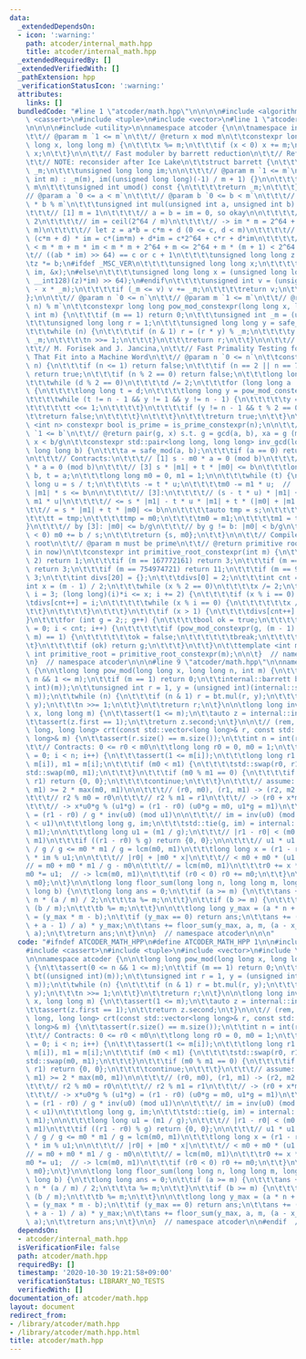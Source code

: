 ```yaml
---
data:
  _extendedDependsOn:
  - icon: ':warning:'
    path: atcoder/internal_math.hpp
    title: atcoder/internal_math.hpp
  _extendedRequiredBy: []
  _extendedVerifiedWith: []
  _pathExtension: hpp
  _verificationStatusIcon: ':warning:'
  attributes:
    links: []
  bundledCode: "#line 1 \"atcoder/math.hpp\"\n\n\n\n#include <algorithm>\n#include\
    \ <cassert>\n#include <tuple>\n#include <vector>\n#line 1 \"atcoder/internal_math.hpp\"\
    \n\n\n\n#include <utility>\n\nnamespace atcoder {\n\n\tnamespace internal {\n\n\
    \t\t// @param m `1 <= m`\n\t\t// @return x mod m\n\t\tconstexpr long long safe_mod(long\
    \ long x, long long m) {\n\t\t\tx %= m;\n\t\t\tif (x < 0) x += m;\n\t\t\treturn\
    \ x;\n\t\t}\n\n\t\t// Fast moduler by barrett reduction\n\t\t// Reference: https://en.wikipedia.org/wiki/Barrett_reduction\n\
    \t\t// NOTE: reconsider after Ice Lake\n\t\tstruct barrett {\n\t\t\tunsigned int\
    \ _m;\n\t\t\tunsigned long long im;\n\n\t\t\t// @param m `1 <= m`\n\t\t\tbarrett(unsigned\
    \ int m) : _m(m), im((unsigned long long)(-1) / m + 1) {}\n\n\t\t\t// @return\
    \ m\n\t\t\tunsigned int umod() const {\n\t\t\t\treturn _m;\n\t\t\t}\n\n\t\t\t\
    // @param a `0 <= a < m`\n\t\t\t// @param b `0 <= b < m`\n\t\t\t// @return `a\
    \ * b % m`\n\t\t\tunsigned int mul(unsigned int a, unsigned int b) const {\n\t\
    \t\t\t// [1] m = 1\n\t\t\t\t// a = b = im = 0, so okay\n\n\t\t\t\t// [2] m >=\
    \ 2\n\t\t\t\t// im = ceil(2^64 / m)\n\t\t\t\t// -> im * m = 2^64 + r (0 <= r <\
    \ m)\n\t\t\t\t// let z = a*b = c*m + d (0 <= c, d < m)\n\t\t\t\t// a*b * im =\
    \ (c*m + d) * im = c*(im*m) + d*im = c*2^64 + c*r + d*im\n\t\t\t\t// c*r + d*im\
    \ < m * m + m * im < m * m + 2^64 + m <= 2^64 + m * (m + 1) < 2^64 * 2\n\t\t\t\
    \t// ((ab * im) >> 64) == c or c + 1\n\t\t\t\tunsigned long long z = a;\n\t\t\t\
    \tz *= b;\n#ifdef _MSC_VER\n\t\t\t\tunsigned long long x;\n\t\t\t\t_umul128(z,\
    \ im, &x);\n#else\n\t\t\t\tunsigned long long x = (unsigned long long)(((unsigned\
    \ __int128)(z)*im) >> 64);\n#endif\n\t\t\t\tunsigned int v = (unsigned int)(z\
    \ - x * _m);\n\t\t\t\tif (_m <= v) v += _m;\n\t\t\t\treturn v;\n\t\t\t}\n\t\t\
    };\n\n\t\t// @param n `0 <= n`\n\t\t// @param m `1 <= m`\n\t\t// @return `(x **\
    \ n) % m`\n\t\tconstexpr long long pow_mod_constexpr(long long x, long long n,\
    \ int m) {\n\t\t\tif (m == 1) return 0;\n\t\t\tunsigned int _m = (unsigned int)(m);\n\
    \t\t\tunsigned long long r = 1;\n\t\t\tunsigned long long y = safe_mod(x, m);\n\
    \t\t\twhile (n) {\n\t\t\t\tif (n & 1) r = (r * y) % _m;\n\t\t\t\ty = (y * y) %\
    \ _m;\n\t\t\t\tn >>= 1;\n\t\t\t}\n\t\t\treturn r;\n\t\t}\n\n\t\t// Reference:\n\
    \t\t// M. Forisek and J. Jancina,\n\t\t// Fast Primality Testing for Integers\
    \ That Fit into a Machine Word\n\t\t// @param n `0 <= n`\n\t\tconstexpr bool is_prime_constexpr(int\
    \ n) {\n\t\t\tif (n <= 1) return false;\n\t\t\tif (n == 2 || n == 7 || n == 61)\
    \ return true;\n\t\t\tif (n % 2 == 0) return false;\n\t\t\tlong long d = n - 1;\n\
    \t\t\twhile (d % 2 == 0)\n\t\t\t\td /= 2;\n\t\t\tfor (long long a : {2, 7, 61})\
    \ {\n\t\t\t\tlong long t = d;\n\t\t\t\tlong long y = pow_mod_constexpr(a, t, n);\n\
    \t\t\t\twhile (t != n - 1 && y != 1 && y != n - 1) {\n\t\t\t\t\ty = y * y % n;\n\
    \t\t\t\t\tt <<= 1;\n\t\t\t\t}\n\t\t\t\tif (y != n - 1 && t % 2 == 0) {\n\t\t\t\
    \t\treturn false;\n\t\t\t\t}\n\t\t\t}\n\t\t\treturn true;\n\t\t}\n\t\ttemplate\
    \ <int n> constexpr bool is_prime = is_prime_constexpr(n);\n\n\t\t// @param b\
    \ `1 <= b`\n\t\t// @return pair(g, x) s.t. g = gcd(a, b), xa = g (mod b), 0 <=\
    \ x < b/g\n\t\tconstexpr std::pair<long long, long long> inv_gcd(long long a,\
    \ long long b) {\n\t\t\ta = safe_mod(a, b);\n\t\t\tif (a == 0) return {b, 0};\n\
    \n\t\t\t// Contracts:\n\t\t\t// [1] s - m0 * a = 0 (mod b)\n\t\t\t// [2] t - m1\
    \ * a = 0 (mod b)\n\t\t\t// [3] s * |m1| + t * |m0| <= b\n\t\t\tlong long s =\
    \ b, t = a;\n\t\t\tlong long m0 = 0, m1 = 1;\n\n\t\t\twhile (t) {\n\t\t\t\tlong\
    \ long u = s / t;\n\t\t\t\ts -= t * u;\n\t\t\t\tm0 -= m1 * u;  // |m1 * u| <=\
    \ |m1| * s <= b\n\n\t\t\t\t// [3]:\n\t\t\t\t// (s - t * u) * |m1| + t * |m0 -\
    \ m1 * u|\n\t\t\t\t// <= s * |m1| - t * u * |m1| + t * (|m0| + |m1| * u)\n\t\t\
    \t\t// = s * |m1| + t * |m0| <= b\n\n\t\t\t\tauto tmp = s;\n\t\t\t\ts = t;\n\t\
    \t\t\tt = tmp;\n\t\t\t\ttmp = m0;\n\t\t\t\tm0 = m1;\n\t\t\t\tm1 = tmp;\n\t\t\t\
    }\n\t\t\t// by [3]: |m0| <= b/g\n\t\t\t// by g != b: |m0| < b/g\n\t\t\tif (m0\
    \ < 0) m0 += b / s;\n\t\t\treturn {s, m0};\n\t\t}\n\n\t\t// Compile time primitive\
    \ root\n\t\t// @param m must be prime\n\t\t// @return primitive root (and minimum\
    \ in now)\n\t\tconstexpr int primitive_root_constexpr(int m) {\n\t\t\tif (m ==\
    \ 2) return 1;\n\t\t\tif (m == 167772161) return 3;\n\t\t\tif (m == 469762049)\
    \ return 3;\n\t\t\tif (m == 754974721) return 11;\n\t\t\tif (m == 998244353) return\
    \ 3;\n\t\t\tint divs[20] = {};\n\t\t\tdivs[0] = 2;\n\t\t\tint cnt = 1;\n\t\t\t\
    int x = (m - 1) / 2;\n\t\t\twhile (x % 2 == 0)\n\t\t\t\tx /= 2;\n\t\t\tfor (int\
    \ i = 3; (long long)(i)*i <= x; i += 2) {\n\t\t\t\tif (x % i == 0) {\n\t\t\t\t\
    \tdivs[cnt++] = i;\n\t\t\t\t\twhile (x % i == 0) {\n\t\t\t\t\t\tx /= i;\n\t\t\t\
    \t\t}\n\t\t\t\t}\n\t\t\t}\n\t\t\tif (x > 1) {\n\t\t\t\tdivs[cnt++] = x;\n\t\t\t\
    }\n\t\t\tfor (int g = 2;; g++) {\n\t\t\t\tbool ok = true;\n\t\t\t\tfor (int i\
    \ = 0; i < cnt; i++) {\n\t\t\t\t\tif (pow_mod_constexpr(g, (m - 1) / divs[i],\
    \ m) == 1) {\n\t\t\t\t\t\tok = false;\n\t\t\t\t\t\tbreak;\n\t\t\t\t\t}\n\t\t\t\
    \t}\n\t\t\t\tif (ok) return g;\n\t\t\t}\n\t\t}\n\t\ttemplate <int m> constexpr\
    \ int primitive_root = primitive_root_constexpr(m);\n\n\t}  // namespace internal\n\
    \n}  // namespace atcoder\n\n\n#line 9 \"atcoder/math.hpp\"\n\nnamespace atcoder\
    \ {\n\n\tlong long pow_mod(long long x, long long n, int m) {\n\t\tassert(0 <=\
    \ n && 1 <= m);\n\t\tif (m == 1) return 0;\n\t\tinternal::barrett bt((unsigned\
    \ int)(m));\n\t\tunsigned int r = 1, y = (unsigned int)(internal::safe_mod(x,\
    \ m));\n\t\twhile (n) {\n\t\t\tif (n & 1) r = bt.mul(r, y);\n\t\t\ty = bt.mul(y,\
    \ y);\n\t\t\tn >>= 1;\n\t\t}\n\t\treturn r;\n\t}\n\n\tlong long inv_mod(long long\
    \ x, long long m) {\n\t\tassert(1 <= m);\n\t\tauto z = internal::inv_gcd(x, m);\n\
    \t\tassert(z.first == 1);\n\t\treturn z.second;\n\t}\n\n\t// (rem, mod)\n\tstd::pair<long\
    \ long, long long> crt(const std::vector<long long>& r, const std::vector<long\
    \ long>& m) {\n\t\tassert(r.size() == m.size());\n\t\tint n = int(r.size());\n\
    \t\t// Contracts: 0 <= r0 < m0\n\t\tlong long r0 = 0, m0 = 1;\n\t\tfor (int i\
    \ = 0; i < n; i++) {\n\t\t\tassert(1 <= m[i]);\n\t\t\tlong long r1 = internal::safe_mod(r[i],\
    \ m[i]), m1 = m[i];\n\t\t\tif (m0 < m1) {\n\t\t\t\tstd::swap(r0, r1);\n\t\t\t\t\
    std::swap(m0, m1);\n\t\t\t}\n\t\t\tif (m0 % m1 == 0) {\n\t\t\t\tif (r0 % m1 !=\
    \ r1) return {0, 0};\n\t\t\t\tcontinue;\n\t\t\t}\n\t\t\t// assume: m0 > m1, lcm(m0,\
    \ m1) >= 2 * max(m0, m1)\n\n\t\t\t// (r0, m0), (r1, m1) -> (r2, m2 = lcm(m0, m1));\n\
    \t\t\t// r2 % m0 = r0\n\t\t\t// r2 % m1 = r1\n\t\t\t// -> (r0 + x*m0) % m1 = r1\n\
    \t\t\t// -> x*u0*g % (u1*g) = (r1 - r0) (u0*g = m0, u1*g = m1)\n\t\t\t// -> x\
    \ = (r1 - r0) / g * inv(u0) (mod u1)\n\n\t\t\t// im = inv(u0) (mod u1) (0 <= im\
    \ < u1)\n\t\t\tlong long g, im;\n\t\t\tstd::tie(g, im) = internal::inv_gcd(m0,\
    \ m1);\n\n\t\t\tlong long u1 = (m1 / g);\n\t\t\t// |r1 - r0| < (m0 + m1) <= lcm(m0,\
    \ m1)\n\t\t\tif ((r1 - r0) % g) return {0, 0};\n\n\t\t\t// u1 * u1 <= m1 * m1\
    \ / g / g <= m0 * m1 / g = lcm(m0, m1)\n\t\t\tlong long x = (r1 - r0) / g % u1\
    \ * im % u1;\n\n\t\t\t// |r0| + |m0 * x|\n\t\t\t// < m0 + m0 * (u1 - 1)\n\t\t\t\
    // = m0 + m0 * m1 / g - m0\n\t\t\t// = lcm(m0, m1)\n\t\t\tr0 += x * m0;\n\t\t\t\
    m0 *= u1;  // -> lcm(m0, m1)\n\t\t\tif (r0 < 0) r0 += m0;\n\t\t}\n\t\treturn {r0,\
    \ m0};\n\t}\n\n\tlong long floor_sum(long long n, long long m, long long a, long\
    \ long b) {\n\t\tlong long ans = 0;\n\t\tif (a >= m) {\n\t\t\tans += (n - 1) *\
    \ n * (a / m) / 2;\n\t\t\ta %= m;\n\t\t}\n\t\tif (b >= m) {\n\t\t\tans += n *\
    \ (b / m);\n\t\t\tb %= m;\n\t\t}\n\n\t\tlong long y_max = (a * n + b) / m, x_max\
    \ = (y_max * m - b);\n\t\tif (y_max == 0) return ans;\n\t\tans += (n - (x_max\
    \ + a - 1) / a) * y_max;\n\t\tans += floor_sum(y_max, a, m, (a - x_max % a) %\
    \ a);\n\t\treturn ans;\n\t}\n\n}  // namespace atcoder\n\n\n"
  code: "#ifndef ATCODER_MATH_HPP\n#define ATCODER_MATH_HPP 1\n\n#include <algorithm>\n\
    #include <cassert>\n#include <tuple>\n#include <vector>\n#include \"./internal_math.hpp\"\
    \n\nnamespace atcoder {\n\n\tlong long pow_mod(long long x, long long n, int m)\
    \ {\n\t\tassert(0 <= n && 1 <= m);\n\t\tif (m == 1) return 0;\n\t\tinternal::barrett\
    \ bt((unsigned int)(m));\n\t\tunsigned int r = 1, y = (unsigned int)(internal::safe_mod(x,\
    \ m));\n\t\twhile (n) {\n\t\t\tif (n & 1) r = bt.mul(r, y);\n\t\t\ty = bt.mul(y,\
    \ y);\n\t\t\tn >>= 1;\n\t\t}\n\t\treturn r;\n\t}\n\n\tlong long inv_mod(long long\
    \ x, long long m) {\n\t\tassert(1 <= m);\n\t\tauto z = internal::inv_gcd(x, m);\n\
    \t\tassert(z.first == 1);\n\t\treturn z.second;\n\t}\n\n\t// (rem, mod)\n\tstd::pair<long\
    \ long, long long> crt(const std::vector<long long>& r, const std::vector<long\
    \ long>& m) {\n\t\tassert(r.size() == m.size());\n\t\tint n = int(r.size());\n\
    \t\t// Contracts: 0 <= r0 < m0\n\t\tlong long r0 = 0, m0 = 1;\n\t\tfor (int i\
    \ = 0; i < n; i++) {\n\t\t\tassert(1 <= m[i]);\n\t\t\tlong long r1 = internal::safe_mod(r[i],\
    \ m[i]), m1 = m[i];\n\t\t\tif (m0 < m1) {\n\t\t\t\tstd::swap(r0, r1);\n\t\t\t\t\
    std::swap(m0, m1);\n\t\t\t}\n\t\t\tif (m0 % m1 == 0) {\n\t\t\t\tif (r0 % m1 !=\
    \ r1) return {0, 0};\n\t\t\t\tcontinue;\n\t\t\t}\n\t\t\t// assume: m0 > m1, lcm(m0,\
    \ m1) >= 2 * max(m0, m1)\n\n\t\t\t// (r0, m0), (r1, m1) -> (r2, m2 = lcm(m0, m1));\n\
    \t\t\t// r2 % m0 = r0\n\t\t\t// r2 % m1 = r1\n\t\t\t// -> (r0 + x*m0) % m1 = r1\n\
    \t\t\t// -> x*u0*g % (u1*g) = (r1 - r0) (u0*g = m0, u1*g = m1)\n\t\t\t// -> x\
    \ = (r1 - r0) / g * inv(u0) (mod u1)\n\n\t\t\t// im = inv(u0) (mod u1) (0 <= im\
    \ < u1)\n\t\t\tlong long g, im;\n\t\t\tstd::tie(g, im) = internal::inv_gcd(m0,\
    \ m1);\n\n\t\t\tlong long u1 = (m1 / g);\n\t\t\t// |r1 - r0| < (m0 + m1) <= lcm(m0,\
    \ m1)\n\t\t\tif ((r1 - r0) % g) return {0, 0};\n\n\t\t\t// u1 * u1 <= m1 * m1\
    \ / g / g <= m0 * m1 / g = lcm(m0, m1)\n\t\t\tlong long x = (r1 - r0) / g % u1\
    \ * im % u1;\n\n\t\t\t// |r0| + |m0 * x|\n\t\t\t// < m0 + m0 * (u1 - 1)\n\t\t\t\
    // = m0 + m0 * m1 / g - m0\n\t\t\t// = lcm(m0, m1)\n\t\t\tr0 += x * m0;\n\t\t\t\
    m0 *= u1;  // -> lcm(m0, m1)\n\t\t\tif (r0 < 0) r0 += m0;\n\t\t}\n\t\treturn {r0,\
    \ m0};\n\t}\n\n\tlong long floor_sum(long long n, long long m, long long a, long\
    \ long b) {\n\t\tlong long ans = 0;\n\t\tif (a >= m) {\n\t\t\tans += (n - 1) *\
    \ n * (a / m) / 2;\n\t\t\ta %= m;\n\t\t}\n\t\tif (b >= m) {\n\t\t\tans += n *\
    \ (b / m);\n\t\t\tb %= m;\n\t\t}\n\n\t\tlong long y_max = (a * n + b) / m, x_max\
    \ = (y_max * m - b);\n\t\tif (y_max == 0) return ans;\n\t\tans += (n - (x_max\
    \ + a - 1) / a) * y_max;\n\t\tans += floor_sum(y_max, a, m, (a - x_max % a) %\
    \ a);\n\t\treturn ans;\n\t}\n\n}  // namespace atcoder\n\n#endif  // ATCODER_MATH_HPP\n"
  dependsOn:
  - atcoder/internal_math.hpp
  isVerificationFile: false
  path: atcoder/math.hpp
  requiredBy: []
  timestamp: '2020-10-30 19:21:58+09:00'
  verificationStatus: LIBRARY_NO_TESTS
  verifiedWith: []
documentation_of: atcoder/math.hpp
layout: document
redirect_from:
- /library/atcoder/math.hpp
- /library/atcoder/math.hpp.html
title: atcoder/math.hpp
---
```

